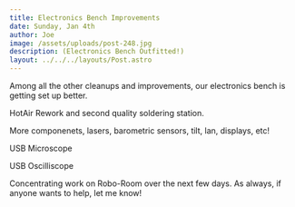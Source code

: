 ```yaml
---
title: Electronics Bench Improvements
date: Sunday, Jan 4th
author: Joe
image: /assets/uploads/post-248.jpg
description: (Electronics Bench Outfitted!)
layout: ../../../layouts/Post.astro
---
```


Among all the other cleanups and improvements,  our electronics bench is getting set up better.

HotAir Rework and second quality soldering station.

More componenets, lasers, barometric sensors, tilt, lan, displays, etc!

USB Microscope

USB Oscilliscope

Concentrating work on Robo-Room over the next few days.  As always, if anyone wants to help,  let me know!
